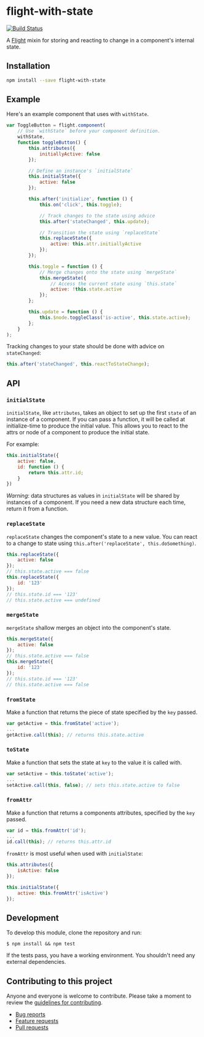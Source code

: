 # flight-with-state

[![Build Status](https://secure.travis-ci.org/flightjs/flight-with-state.png)](http://travis-ci.org/flightjs/flight-with-state)

A [Flight](https://github.com/flightjs/flight) mixin for storing and reacting to change in a component's internal state.

## Installation

```bash
npm install --save flight-with-state
```

## Example

Here's an example component that uses with `withState`.

```js
var ToggleButton = flight.component(
    // Use `withState` before your component definition.
    withState,
    function toggleButton() {
        this.attributes({
            initiallyActive: false
        });

        // Define an instance's `initialState`
        this.initialState({
            active: false
        });

        this.after('initialize', function () {
            this.on('click', this.toggle);

            // Track changes to the state using advice
            this.after('stateChanged', this.update);

            // Transition the state using `replaceState`
            this.replaceState({
                active: this.attr.initiallyActive
            });
        });

        this.toggle = function () {
            // Merge changes onto the state using `mergeState`
            this.mergeState({
                // Access the current state using `this.state`
                active: !this.state.active
            });
        };

        this.update = function () {
            this.$node.toggleClass('is-active', this.state.active);
        };
    }
);
```

Tracking changes to your state should be done with advice on `stateChanged`:

```js
this.after('stateChanged', this.reactToStateChange);
```

## API

### `initialState`

`initialState`, like `attributes`, takes an object to set up the first `state` of an instance of a component. If you can pass a function, it will be called at initialize-time to produce the initial value. This allows you to react to the attrs or node of a component to produce the initial state.

For example:

```js
this.initialState({
    active: false,
    id: function () {
        return this.attr.id;
    }
})
```

*Warning*: data structures as values in `initialState` will be shared by instances of a component. If you need a new data structure each time, return it from a function.

### `replaceState`

`replaceState` changes the component's state to a new value. You can react to a change to state using `this.after('replaceState', this.doSomething)`.

```js
this.replaceState({
    active: false
});
// this.state.active === false
this.replaceState({
    id: '123'
});
// this.state.id === '123'
// this.state.active === undefined
```

### `mergeState`

`mergeState` shallow merges an object into the component's state.

```js
this.mergeState({
    active: false
});
// this.state.active === false
this.mergeState({
    id: '123'
});
// this.state.id === '123'
// this.state.active === false
```

### `fromState`

Make a function that returns the piece of state specified by the `key` passed.

```js
var getActive = this.fromState('active');
...
getActive.call(this); // returns this.state.active
```

### `toState`

Make a function that sets the state at `key` to the value it is called with.

```js
var setActive = this.toState('active');
...
setActive.call(this, false); // sets this.state.active to false
```

### `fromAttr`

Make a function that returns a components attributes, specified by the `key` passed.

```js
var id = this.fromAttr('id');
...
id.call(this); // returns this.attr.id
```

`fromAttr` is most useful when used with `initialState`:

```js
this.attributes({
    isActive: false
});

this.initialState({
    active: this.fromAttr('isActive')
});
```

## Development

To develop this module, clone the repository and run:

```
$ npm install && npm test
```

If the tests pass, you have a working environment. You shouldn't need any external dependencies.

## Contributing to this project

Anyone and everyone is welcome to contribute. Please take a moment to
review the [guidelines for contributing](CONTRIBUTING.md).

* [Bug reports](CONTRIBUTING.md#bugs)
* [Feature requests](CONTRIBUTING.md#features)
* [Pull requests](CONTRIBUTING.md#pull-requests)
